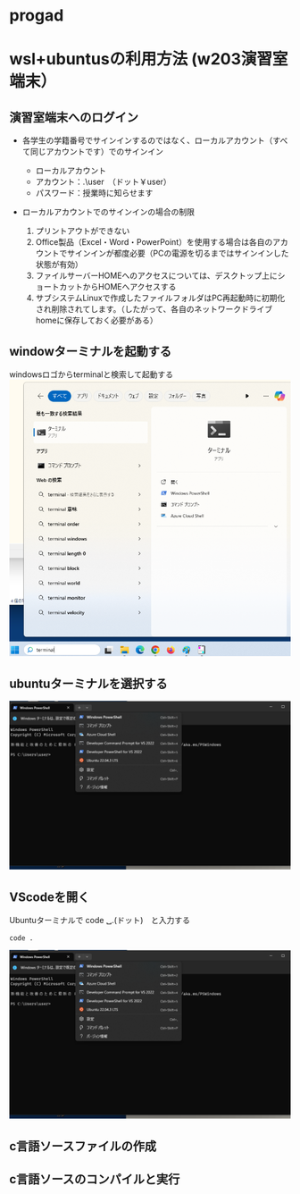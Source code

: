 # progad

# wsl+ubuntusの利用方法 (w203演習室端末） 

## 演習室端末へのログイン
   * 各学生の学籍番号でサインインするのではなく、ローカルアカウント（すべて同じアカウントです）でのサインイン
     * ローカルアカウント
     * アカウント：.\user　（ドット￥user）
     * パスワード：授業時に知らせます　　　　　　　　　

   * ローカルアカウントでのサインインの場合の制限
     1. プリントアウトができない
     2. Office製品（Excel・Word・PowerPoint）を使用する場合は各自のアカウントでサインインが都度必要（PCの電源を切るまではサインインした状態が有効）
     3. ファイルサーバーHOMEへのアクセスについては、デスクトップ上にショートカットからHOMEへアクセスする
     4. サブシステムLinuxで作成したファイルフォルダはPC再起動時に初期化され削除されてします。（したがって、各自のネットワークドライブhomeに保存しておく必要がある）

## windowターミナルを起動する
 windowsロゴからterminalと検索して起動する<img src="./screenshots/searchterminal.png" alt="サンプル画像" width="600">
 
## ubuntuターミナルを選択する
<img src="./screenshots/select_ubuntu.png" alt="サンプル画像" width="600">

## VScodeを開く
Ubuntuターミナルで code ␣.(ドット)　と入力する
```
code .
```
<img src="./screenshots/select_ubuntu.png" alt="サンプル画像" width="600">

## c言語ソースファイルの作成

## c言語ソースのコンパイルと実行
